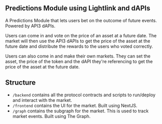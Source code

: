 ## Predictions Module using Lightlink and dAPIs

A Predictions Module that lets users bet on the outcome of future events. Powered by API3 dAPIs.

Users can come in and vote on the price of an asset at a future date. The market will then use the API3 dAPIs to get the price of the asset at the future date and distribute the rewards to the users who voted correctly.

Users can also come in and make their own markets. They can set the asset, the price of the token and the dAPI they're referencing to get the price of the asset at the future date.

## Structure

- `/backend` contains all the protocol contracts and scripts to run/deploy and interact with the market.
- `/frontend` contains the UI for the market. Built using NextJS.
- `/graph` contains the subgraph for the market. This is used to track market events. Built using The Graph.